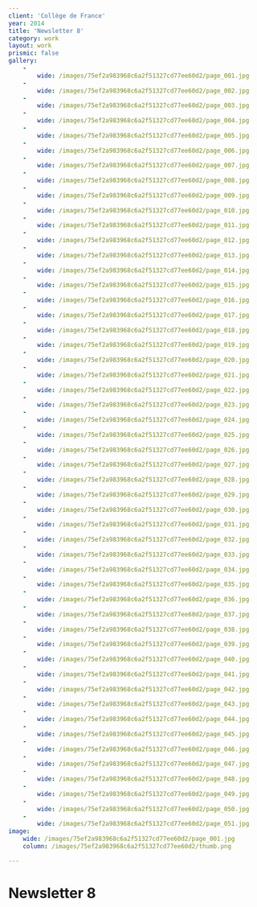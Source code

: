 ```yaml
---
client: 'Collège de France'
year: 2014
title: 'Newsletter 8'
category: work
layout: work
prismic: false
gallery:
    -
        wide: /images/75ef2a983968c6a2f51327cd77ee60d2/page_001.jpg
    -
        wide: /images/75ef2a983968c6a2f51327cd77ee60d2/page_002.jpg
    -
        wide: /images/75ef2a983968c6a2f51327cd77ee60d2/page_003.jpg
    -
        wide: /images/75ef2a983968c6a2f51327cd77ee60d2/page_004.jpg
    -
        wide: /images/75ef2a983968c6a2f51327cd77ee60d2/page_005.jpg
    -
        wide: /images/75ef2a983968c6a2f51327cd77ee60d2/page_006.jpg
    -
        wide: /images/75ef2a983968c6a2f51327cd77ee60d2/page_007.jpg
    -
        wide: /images/75ef2a983968c6a2f51327cd77ee60d2/page_008.jpg
    -
        wide: /images/75ef2a983968c6a2f51327cd77ee60d2/page_009.jpg
    -
        wide: /images/75ef2a983968c6a2f51327cd77ee60d2/page_010.jpg
    -
        wide: /images/75ef2a983968c6a2f51327cd77ee60d2/page_011.jpg
    -
        wide: /images/75ef2a983968c6a2f51327cd77ee60d2/page_012.jpg
    -
        wide: /images/75ef2a983968c6a2f51327cd77ee60d2/page_013.jpg
    -
        wide: /images/75ef2a983968c6a2f51327cd77ee60d2/page_014.jpg
    -
        wide: /images/75ef2a983968c6a2f51327cd77ee60d2/page_015.jpg
    -
        wide: /images/75ef2a983968c6a2f51327cd77ee60d2/page_016.jpg
    -
        wide: /images/75ef2a983968c6a2f51327cd77ee60d2/page_017.jpg
    -
        wide: /images/75ef2a983968c6a2f51327cd77ee60d2/page_018.jpg
    -
        wide: /images/75ef2a983968c6a2f51327cd77ee60d2/page_019.jpg
    -
        wide: /images/75ef2a983968c6a2f51327cd77ee60d2/page_020.jpg
    -
        wide: /images/75ef2a983968c6a2f51327cd77ee60d2/page_021.jpg
    -
        wide: /images/75ef2a983968c6a2f51327cd77ee60d2/page_022.jpg
    -
        wide: /images/75ef2a983968c6a2f51327cd77ee60d2/page_023.jpg
    -
        wide: /images/75ef2a983968c6a2f51327cd77ee60d2/page_024.jpg
    -
        wide: /images/75ef2a983968c6a2f51327cd77ee60d2/page_025.jpg
    -
        wide: /images/75ef2a983968c6a2f51327cd77ee60d2/page_026.jpg
    -
        wide: /images/75ef2a983968c6a2f51327cd77ee60d2/page_027.jpg
    -
        wide: /images/75ef2a983968c6a2f51327cd77ee60d2/page_028.jpg
    -
        wide: /images/75ef2a983968c6a2f51327cd77ee60d2/page_029.jpg
    -
        wide: /images/75ef2a983968c6a2f51327cd77ee60d2/page_030.jpg
    -
        wide: /images/75ef2a983968c6a2f51327cd77ee60d2/page_031.jpg
    -
        wide: /images/75ef2a983968c6a2f51327cd77ee60d2/page_032.jpg
    -
        wide: /images/75ef2a983968c6a2f51327cd77ee60d2/page_033.jpg
    -
        wide: /images/75ef2a983968c6a2f51327cd77ee60d2/page_034.jpg
    -
        wide: /images/75ef2a983968c6a2f51327cd77ee60d2/page_035.jpg
    -
        wide: /images/75ef2a983968c6a2f51327cd77ee60d2/page_036.jpg
    -
        wide: /images/75ef2a983968c6a2f51327cd77ee60d2/page_037.jpg
    -
        wide: /images/75ef2a983968c6a2f51327cd77ee60d2/page_038.jpg
    -
        wide: /images/75ef2a983968c6a2f51327cd77ee60d2/page_039.jpg
    -
        wide: /images/75ef2a983968c6a2f51327cd77ee60d2/page_040.jpg
    -
        wide: /images/75ef2a983968c6a2f51327cd77ee60d2/page_041.jpg
    -
        wide: /images/75ef2a983968c6a2f51327cd77ee60d2/page_042.jpg
    -
        wide: /images/75ef2a983968c6a2f51327cd77ee60d2/page_043.jpg
    -
        wide: /images/75ef2a983968c6a2f51327cd77ee60d2/page_044.jpg
    -
        wide: /images/75ef2a983968c6a2f51327cd77ee60d2/page_045.jpg
    -
        wide: /images/75ef2a983968c6a2f51327cd77ee60d2/page_046.jpg
    -
        wide: /images/75ef2a983968c6a2f51327cd77ee60d2/page_047.jpg
    -
        wide: /images/75ef2a983968c6a2f51327cd77ee60d2/page_048.jpg
    -
        wide: /images/75ef2a983968c6a2f51327cd77ee60d2/page_049.jpg
    -
        wide: /images/75ef2a983968c6a2f51327cd77ee60d2/page_050.jpg
    -
        wide: /images/75ef2a983968c6a2f51327cd77ee60d2/page_051.jpg
image:
    wide: /images/75ef2a983968c6a2f51327cd77ee60d2/page_001.jpg
    column: /images/75ef2a983968c6a2f51327cd77ee60d2/thumb.png

---
```

# Newsletter 8
